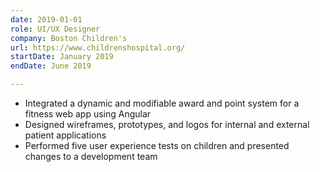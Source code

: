 ```yaml
---
date: 2019-01-01
role: UI/UX Designer
company: Boston Children's
url: https://www.childrenshospital.org/
startDate: January 2019
endDate: June 2019

---
```

- Integrated a dynamic and modifiable award and point system for a fitness web app using Angular
- Designed wireframes, prototypes, and logos for internal and external patient applications
- Performed five user experience tests on children and presented changes to a development team